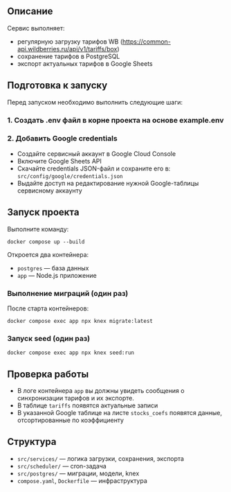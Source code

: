 ## Описание

Сервис выполняет:
- регулярную загрузку тарифов WB (https://common-api.wildberries.ru/api/v1/tariffs/box)
- сохранение тарифов в PostgreSQL
- экспорт актуальных тарифов в Google Sheets

## Подготовка к запуску

Перед запуском необходимо выполнить следующие шаги:

### 1. Создать .env файл в корне проекта на основе example.env

### 2. Добавить Google credentials

- Создайте сервисный аккаунт в Google Cloud Console
- Включите Google Sheets API
- Скачайте credentials JSON-файл и сохраните его в:  
  `src/config/google/credentials.json`
- Выдайте доступ на редактирование нужной Google-таблицы сервисному аккаунту


## Запуск проекта

Выполните команду:

```
docker compose up --build
```

Откроется два контейнера:
- `postgres` — база данных
- `app` — Node.js приложение

### Выполнение миграций (один раз)

После старта контейнеров:

```
docker compose exec app npx knex migrate:latest
```

### Запуск seed (один раз)

```
docker compose exec app npx knex seed:run
```

## Проверка работы

- В логе контейнера `app` вы должны увидеть сообщения о синхронизации тарифов и их экспорте.
- В таблице `tariffs` появятся актуальные записи
- В указанной Google таблице на листе `stocks_coefs` появятся данные, отсортированные по коэффициенту

## Структура

- `src/services/` — логика загрузки, сохранения, экспорта
- `src/scheduler/` — cron-задача
- `src/postgres/` — миграции, модели, knex
- `compose.yaml`, `Dockerfile` — инфраструктура